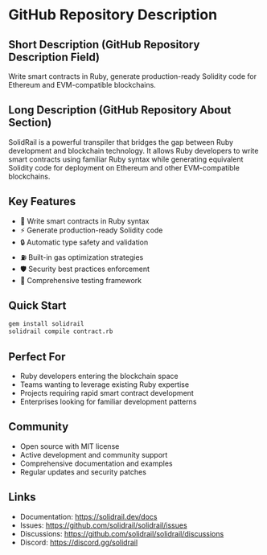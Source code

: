 # GitHub Repository Description

## Short Description (GitHub Repository Description Field)

Write smart contracts in Ruby, generate production-ready Solidity code for Ethereum and EVM-compatible blockchains.

## Long Description (GitHub Repository About Section)

SolidRail is a powerful transpiler that bridges the gap between Ruby development and blockchain technology. It allows Ruby developers to write smart contracts using familiar Ruby syntax while generating equivalent Solidity code for deployment on Ethereum and other EVM-compatible blockchains.

## Key Features

- 🐍 Write smart contracts in Ruby syntax
- ⚡ Generate production-ready Solidity code
- 🔒 Automatic type safety and validation
- ⛽ Built-in gas optimization strategies
- 🛡️ Security best practices enforcement
- 🧪 Comprehensive testing framework

## Quick Start

```bash
gem install solidrail
solidrail compile contract.rb
```

## Perfect For

- Ruby developers entering the blockchain space
- Teams wanting to leverage existing Ruby expertise
- Projects requiring rapid smart contract development
- Enterprises looking for familiar development patterns

## Community

- Open source with MIT license
- Active development and community support
- Comprehensive documentation and examples
- Regular updates and security patches

## Links

- Documentation: https://solidrail.dev/docs
- Issues: https://github.com/solidrail/solidrail/issues
- Discussions: https://github.com/solidrail/solidrail/discussions
- Discord: https://discord.gg/solidrail
